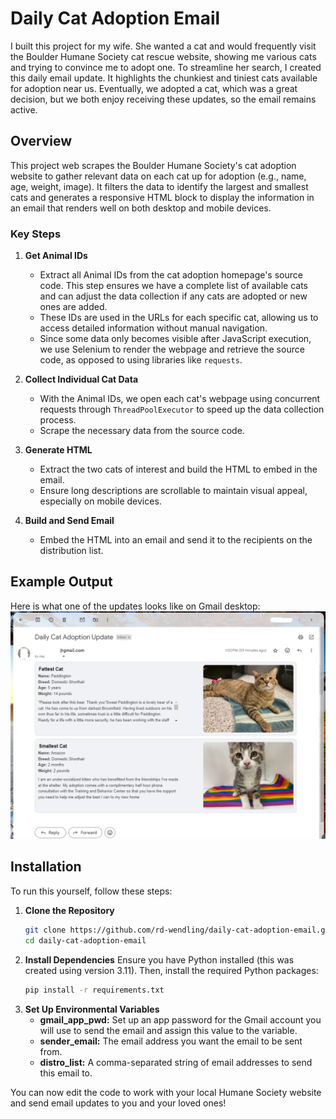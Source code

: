# Daily Cat Adoption Email

I built this project for my wife. She wanted a cat and would frequently visit the Boulder Humane Society cat rescue website, showing me various cats and trying to convince me to adopt one. To streamline her search, I created this daily email update. It highlights the chunkiest and tiniest cats available for adoption near us. Eventually, we adopted a cat, which was a great decision, but we both enjoy receiving these updates, so the email remains active.

## Overview
This project web scrapes the Boulder Humane Society's cat adoption website to gather relevant data on each cat up for adoption (e.g., name, age, weight, image). It filters the data to identify the largest and smallest cats and generates a responsive HTML block to display the information in an email that renders well on both desktop and mobile devices.

### Key Steps
1. **Get Animal IDs**
   - Extract all Animal IDs from the cat adoption homepage's source code. This step ensures we have a complete list of available cats and can adjust the data collection if any cats are adopted or new ones are added.
   - These IDs are used in the URLs for each specific cat, allowing us to access detailed information without manual navigation.
   - Since some data only becomes visible after JavaScript execution, we use Selenium to render the webpage and retrieve the source code, as opposed to using libraries like `requests`.

2. **Collect Individual Cat Data**
   - With the Animal IDs, we open each cat's webpage using concurrent requests through `ThreadPoolExecutor` to speed up the data collection process.
   - Scrape the necessary data from the source code.

3. **Generate HTML**
   - Extract the two cats of interest and build the HTML to embed in the email.
   - Ensure long descriptions are scrollable to maintain visual appeal, especially on mobile devices.

4. **Build and Send Email**
   - Embed the HTML into an email and send it to the recipients on the distribution list.

## Example Output
Here is what one of the updates looks like on Gmail desktop:
![screenshot](assets/screenshots/example_output.png)

## Installation
To run this yourself, follow these steps:

1. **Clone the Repository**
    ```sh
    git clone https://github.com/rd-wendling/daily-cat-adoption-email.git
    cd daily-cat-adoption-email
    ```
2. **Install Dependencies**
    Ensure you have Python installed (this was created using version 3.11). Then, install the required Python packages:
    ```sh
    pip install -r requirements.txt
    ```
3. **Set Up Environmental Variables**
    - **gmail_app_pwd:** Set up an app password for the Gmail account you will use to send the email and assign this value to the variable.
    - **sender_email:** The email address you want the email to be sent from.
    - **distro_list:** A comma-separated string of email addresses to send this email to.

You can now edit the code to work with your local Humane Society website and send email updates to you and your loved ones!
